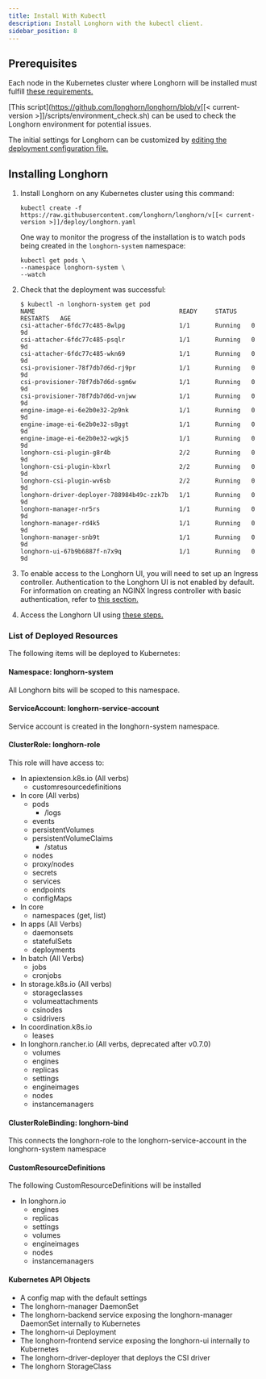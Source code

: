 ```yaml
---
title: Install With Kubectl
description: Install Longhorn with the kubectl client.
sidebar_position: 8
---
```


## Prerequisites

Each node in the Kubernetes cluster where Longhorn will be installed must fulfill [these requirements.](..#installation-requirements)

[This script](https://github.com/longhorn/longhorn/blob/v[[< current-version >]]/scripts/environment_check.sh) can be used to check the Longhorn environment for potential issues.

The initial settings for Longhorn can be customized by [editing the deployment configuration file.](../../advanced-resources/deploy/customizing-default-settings#using-the-longhorn-deployment-yaml-file)

## Installing Longhorn

1. Install Longhorn on any Kubernetes cluster using this command:

    ```shell
    kubectl create -f https://raw.githubusercontent.com/longhorn/longhorn/v[[< current-version >]]/deploy/longhorn.yaml
    ```

    One way to monitor the progress of the installation is to watch pods being created in the `longhorn-system` namespace:

    ```shell
    kubectl get pods \
    --namespace longhorn-system \
    --watch
    ```

2. Check that the deployment was successful:

    ```shell
    $ kubectl -n longhorn-system get pod
    NAME                                        READY     STATUS    RESTARTS   AGE
    csi-attacher-6fdc77c485-8wlpg               1/1       Running   0          9d
    csi-attacher-6fdc77c485-psqlr               1/1       Running   0          9d
    csi-attacher-6fdc77c485-wkn69               1/1       Running   0          9d
    csi-provisioner-78f7db7d6d-rj9pr            1/1       Running   0          9d
    csi-provisioner-78f7db7d6d-sgm6w            1/1       Running   0          9d
    csi-provisioner-78f7db7d6d-vnjww            1/1       Running   0          9d
    engine-image-ei-6e2b0e32-2p9nk              1/1       Running   0          9d
    engine-image-ei-6e2b0e32-s8ggt              1/1       Running   0          9d
    engine-image-ei-6e2b0e32-wgkj5              1/1       Running   0          9d
    longhorn-csi-plugin-g8r4b                   2/2       Running   0          9d
    longhorn-csi-plugin-kbxrl                   2/2       Running   0          9d
    longhorn-csi-plugin-wv6sb                   2/2       Running   0          9d
    longhorn-driver-deployer-788984b49c-zzk7b   1/1       Running   0          9d
    longhorn-manager-nr5rs                      1/1       Running   0          9d
    longhorn-manager-rd4k5                      1/1       Running   0          9d
    longhorn-manager-snb9t                      1/1       Running   0          9d
    longhorn-ui-67b9b6887f-n7x9q                1/1       Running   0          9d
    ```
3. To enable access to the Longhorn UI, you will need to set up an Ingress controller. Authentication to the Longhorn UI is not enabled by default. For information on creating an NGINX Ingress controller with basic authentication, refer to [this section.](../accessing-the-ui/longhorn-ingress)
4. Access the Longhorn UI using [these steps.](../accessing-the-ui)




### List of Deployed Resources


The following items will be deployed to Kubernetes:

#### Namespace: longhorn-system

All Longhorn bits will be scoped to this namespace.

#### ServiceAccount: longhorn-service-account

Service account is created in the longhorn-system namespace.

#### ClusterRole: longhorn-role

This role will have access to:
  - In apiextension.k8s.io (All verbs)
    - customresourcedefinitions
  - In core (All verbs)
    - pods
      - /logs
    - events
    - persistentVolumes
    - persistentVolumeClaims
      - /status
    - nodes
    - proxy/nodes
    - secrets
    - services
    - endpoints
    - configMaps
  - In core
    - namespaces (get, list)
  - In apps (All Verbs)
    - daemonsets
    - statefulSets
    - deployments
  - In batch (All Verbs)
    - jobs
    - cronjobs
  - In storage.k8s.io (All verbs)
    - storageclasses
    - volumeattachments
    - csinodes
    - csidrivers
  - In coordination.k8s.io
    - leases
  - In longhorn.rancher.io (All verbs, deprecated after v0.7.0)
    - volumes
    - engines
    - replicas
    - settings
    - engineimages
    - nodes
    - instancemanagers

#### ClusterRoleBinding: longhorn-bind

This connects the longhorn-role to the longhorn-service-account in the  longhorn-system namespace

#### CustomResourceDefinitions

The following CustomResourceDefinitions will be installed 

- In longhorn.io
  - engines
  - replicas
  - settings
  - volumes
  - engineimages
  - nodes
  - instancemanagers

#### Kubernetes API Objects

- A config map with the default settings
- The longhorn-manager DaemonSet
- The longhorn-backend service exposing the longhorn-manager DaemonSet internally to Kubernetes
- The longhorn-ui Deployment
- The longhorn-frontend service exposing the longhorn-ui internally to Kubernetes
- The longhorn-driver-deployer that deploys the CSI driver 
- The longhorn StorageClass

